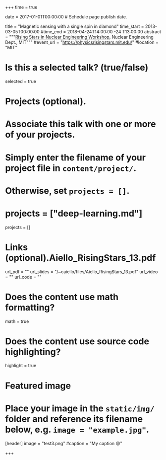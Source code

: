 +++
time = true

date = 2017-01-01T00:00:00  # Schedule page publish date.

title = "Magnetic sensing with a single spin in diamond"
time_start = 2013-03-05T00:00:00
#time_end = 2018-04-24T14:00:00 -24 T13:00:00
abstract = """<a href="http://web.mit.edu/nse/news/2013/nse-rising-stars.html" target="_blank">Rising Stars in Nuclear Engineering Workshop</a>, Nuclear Engineering Dept., MIT"""
#event_url = "https://physicsrisingstars.mit.edu/"
#location = "MIT"

# Is this a selected talk? (true/false)
selected = true

# Projects (optional).
#   Associate this talk with one or more of your projects.
#   Simply enter the filename of your project file in `content/project/`.
#   Otherwise, set `projects = []`.
# projects = ["deep-learning.md"]
projects = [] 

# Links (optional).Aiello_RisingStars_13.pdf
url_pdf = ""
url_slides = "/~caiello/files/Aiello_RisingStars_13.pdf" 
url_video = ""
url_code = ""

# Does the content use math formatting?
math = true

# Does the content use source code highlighting?
highlight = true

# Featured image
# Place your image in the `static/img/` folder and reference its filename below, e.g. `image = "example.jpg"`.
[header]
image = "test3.png"
#caption = "My caption :smile:"

+++
